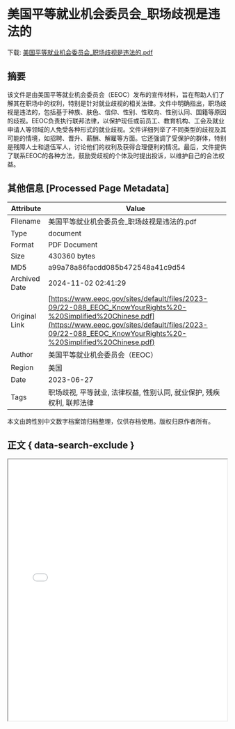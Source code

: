 # 美国平等就业机会委员会_职场歧视是违法的

<!-- tcd_download_link -->
下载: <a href="美国平等就业机会委员会_职场歧视是违法的.pdf" download>美国平等就业机会委员会_职场歧视是违法的.pdf</a>
<!-- tcd_download_link_end -->

## 摘要

<!-- tcd_abstract -->
该文件是由美国平等就业机会委员会（EEOC）发布的宣传材料，旨在帮助人们了解其在职场中的权利，特别是针对就业歧视的相关法律。文件中明确指出，职场歧视是违法的，包括基于种族、肤色、信仰、性别、性取向、性别认同、国籍等原因的歧视。EEOC负责执行联邦法律，以保护现任或前员工、教育机构、工会及就业申请人等领域的人免受各种形式的就业歧视。文件详细列举了不同类型的歧视及其可能的情境，如招聘、晋升、薪酬、解雇等方面。它还强调了受保护的群体，特别是残障人士和退伍军人，讨论他们的权利及获得合理便利的情况。最后，文件提供了联系EEOC的各种方法，鼓励受歧视的个体及时提出投诉，以维护自己的合法权益。

<!-- tcd_abstract_end -->

## 其他信息 [Processed Page Metadata]

| Attribute       | Value                                  |
|-----------------|----------------------------------------|
| Filename        | 美国平等就业机会委员会_职场歧视是违法的.pdf                             |
| Type            | document                                 |
| Format          | PDF Document                               |
| Size            | 430360 bytes                           |
| MD5             | a99a78a86facdd085b472548a41c9d54                                  |
| Archived Date   | 2024-11-02 02:41:29                             |
| Original Link   | [https://www.eeoc.gov/sites/default/files/2023-09/22-088_EEOC_KnowYourRights%20-%20Simplified%20Chinese.pdf](https://www.eeoc.gov/sites/default/files/2023-09/22-088_EEOC_KnowYourRights%20-%20Simplified%20Chinese.pdf)                         |
| Author          | 美国平等就业机会委员会（EEOC）                               |
| Region          | 美国                               |
| Date            | 2023-06-27                                 |
| Tags            | 职场歧视, 平等就业, 法律权益, 性别认同, 就业保护, 残疾权利, 联邦法律                                 |

本文由跨性别中文数字档案馆归档整理，仅供存档使用。版权归原作者所有。


## 正文 { data-search-exclude }

<!-- tcd_main_text -->
<iframe src="../美国平等就业机会委员会_职场歧视是违法的.pdf" width="100%" height="600px">
    <p>无法显示PDF，请下载查看。</p>
</iframe>
<!-- tcd_main_text_end -->

